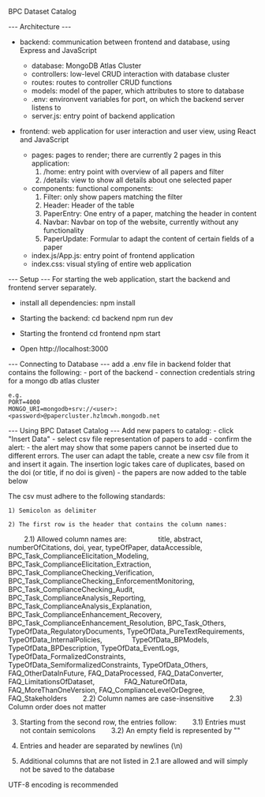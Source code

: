 BPC Dataset Catalog

--- Architecture ---

- backend: communication between frontend and database, using Express and JavaScript

    - database: MongoDB Atlas Cluster
    - controllers: low-level CRUD interaction with database cluster
    - routes: routes to controller CRUD functions
    - models: model of the paper, which attributes to store to database
    - .env: environvent variables for port, on which the backend server listens to
    - server.js: entry point of backend application

- frontend: web application for user interaction and user view, using React and JavaScript
    - pages: pages to render; there are currently 2 pages in this application:
        1) /home: entry point with overview of all papers and filter
        2) /details: view to show all details about one selected paper
    - components: functional components:
        1) Filter: only show papers matching the filter
        2) Header: Header of the table
        3) PaperEntry: One entry of a paper, matching the header in content
        4) Navbar: Navbar on top of the website, currently without any functionality
        5) PaperUpdate: Formular to adapt the content of certain fields of a paper
    - index.js/App.js: entry point of frontend application
    - index.css: visual styling of entire web application

--- Setup ---
For starting the web application, start the backend and frontend server separately.

- install all dependencies:
    npm install

- Starting the backend:
    cd backend
    npm run dev

- Starting the frontend
    cd frontend
    npm start

- Open http://localhost:3000

--- Connecting to Database ---
add a .env file in backend folder that contains the following:
    - port of the backend
    - connection credentials string for a mongo db atlas cluster

    e.g.
    PORT=4000
    MONGO_URI=mongodb+srv://<user>:<password>@papercluster.hzlmcwh.mongodb.net


--- Using BPC Dataset Catalog ---
Add new papers to catalog:
    - click "Insert Data"
    - select csv file representation of papers to add
    - confirm the alert:
        - the alert may show that some papers cannot be inserted due to different errors. The user can adapt the table, create a new csv file from it and insert it again. The insertion logic takes care of duplicates, based on the doi (or title, if no doi is given)
    - the papers are now added to the table below

The csv must adhere to the following standards:

    1) Semicolon as delimiter

    2) The first row is the header that contains the column names:
      2.1) Allowed column names are:
            title, abstract, numberOfCitations, doi, year, typeOfPaper, dataAccessible, BPC_Task_ComplianceElicitation_Modeling, BPC_Task_ComplianceElicitation_Extraction,
        BPC_Task_ComplianceChecking_Verification, BPC_Task_ComplianceChecking_EnforcementMonitoring,
    BPC_Task_ComplianceChecking_Audit, BPC_Task_ComplianceAnalysis_Reporting,
    BPC_Task_ComplianceAnalysis_Explanation, BPC_Task_ComplianceEnhancement_Recovery,
    BPC_Task_ComplianceEnhancement_Resolution, BPC_Task_Others,
    TypeOfData_RegulatoryDocuments, TypeOfData_PureTextRequirements, TypeOfData_InternalPolicies,
    TypeOfData_BPModels, TypeOfData_BPDescription, TypeOfData_EventLogs,
    TypeOfData_FormalizedConstraints, TypeOfData_SemiformalizedConstraints, TypeOfData_Others,
    FAQ_OtherDataInFuture, FAQ_DataProcessed, FAQ_DataConverter, FAQ_LimitationsOfDataset,
    FAQ_NatureOfData, FAQ_MoreThanOneVersion, FAQ_ComplianceLevelOrDegree, FAQ_Stakeholders
      2.2) Column names are case-insensitive
      2.3) Column order does not matter

   3) Starting from the second row, the entries follow:
      3.1) Entries must not contain semicolons
      3.2) An empty field is represented by ""

4) Entries and header are separated by newlines (\n)

5) Additional columns that are not listed in 2.1 are allowed and will simply not be saved to the database

UTF-8 encoding is recommended

